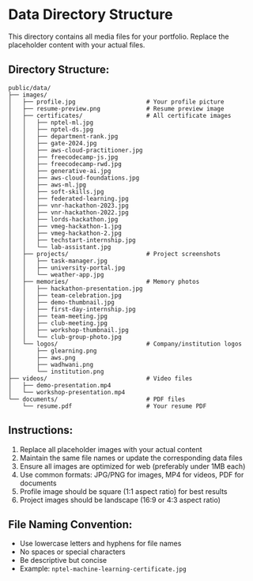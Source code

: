 
# Data Directory Structure

This directory contains all media files for your portfolio. Replace the placeholder content with your actual files.

## Directory Structure:

```
public/data/
├── images/
│   ├── profile.jpg                    # Your profile picture
│   ├── resume-preview.png             # Resume preview image
│   ├── certificates/                  # All certificate images
│   │   ├── nptel-ml.jpg
│   │   ├── nptel-ds.jpg
│   │   ├── department-rank.jpg
│   │   ├── gate-2024.jpg
│   │   ├── aws-cloud-practitioner.jpg
│   │   ├── freecodecamp-js.jpg
│   │   ├── freecodecamp-rwd.jpg
│   │   ├── generative-ai.jpg
│   │   ├── aws-cloud-foundations.jpg
│   │   ├── aws-ml.jpg
│   │   ├── soft-skills.jpg
│   │   ├── federated-learning.jpg
│   │   ├── vnr-hackathon-2023.jpg
│   │   ├── vnr-hackathon-2022.jpg
│   │   ├── lords-hackathon.jpg
│   │   ├── vmeg-hackathon-1.jpg
│   │   ├── vmeg-hackathon-2.jpg
│   │   ├── techstart-internship.jpg
│   │   └── lab-assistant.jpg
│   ├── projects/                      # Project screenshots
│   │   ├── task-manager.jpg
│   │   ├── university-portal.jpg
│   │   └── weather-app.jpg
│   ├── memories/                      # Memory photos
│   │   ├── hackathon-presentation.jpg
│   │   ├── team-celebration.jpg
│   │   ├── demo-thumbnail.jpg
│   │   ├── first-day-internship.jpg
│   │   ├── team-meeting.jpg
│   │   ├── club-meeting.jpg
│   │   ├── workshop-thumbnail.jpg
│   │   └── club-group-photo.jpg
│   └── logos/                         # Company/institution logos
│       ├── glearning.png
│       ├── aws.png
│       ├── wadhwani.png
│       └── institution.png
├── videos/                            # Video files
│   ├── demo-presentation.mp4
│   └── workshop-presentation.mp4
└── documents/                         # PDF files
    └── resume.pdf                     # Your resume PDF

```

## Instructions:

1. Replace all placeholder images with your actual content
2. Maintain the same file names or update the corresponding data files
3. Ensure all images are optimized for web (preferably under 1MB each)
4. Use common formats: JPG/PNG for images, MP4 for videos, PDF for documents
5. Profile image should be square (1:1 aspect ratio) for best results
6. Project images should be landscape (16:9 or 4:3 aspect ratio)

## File Naming Convention:

- Use lowercase letters and hyphens for file names
- No spaces or special characters
- Be descriptive but concise
- Example: `nptel-machine-learning-certificate.jpg`
